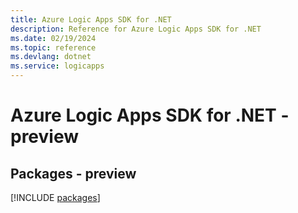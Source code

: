 ```yaml
---
title: Azure Logic Apps SDK for .NET
description: Reference for Azure Logic Apps SDK for .NET
ms.date: 02/19/2024
ms.topic: reference
ms.devlang: dotnet
ms.service: logicapps
---
```

# Azure Logic Apps SDK for .NET - preview
## Packages - preview
[!INCLUDE [packages](logic-apps-index.md)]